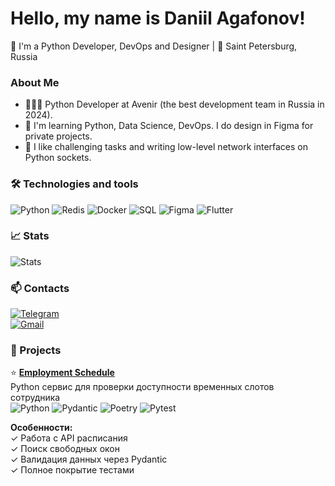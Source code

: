 # Hello, my name is Daniil Agafonov!

🚀 I'm a Python Developer, DevOps and Designer | 📍 Saint Petersburg, Russia

### About Me

- 🧑🏻‍💻 Python Developer at Avenir (the best development team in Russia in 2024).
- 🌱 I'm learning Python, Data Science, DevOps. I do design in Figma for private projects.
- 🎯 I like challenging tasks and writing low-level network interfaces on Python sockets.

### 🛠️ Technologies and tools
![Python](https://img.shields.io/badge/Python-3776AB?style=for-the-badge&logo=python&logoColor=white)
![Redis](https://img.shields.io/badge/Redis-DC382D?style=for-the-badge&logo=redis&logoColor=white)
![Docker](https://img.shields.io/badge/Docker-2496ED?style=for-the-badge&logo=docker&logoColor=white)
![SQL](https://img.shields.io/badge/SQL-4479A1?style=for-the-badge&logo=postgresql&logoColor=white)
![Figma](https://img.shields.io/badge/Figma-F24E1E?style=for-the-badge&logo=figma&logoColor=white)
![Flutter](https://img.shields.io/badge/Flutter-02569B?style=for-the-badge&logo=flutter&logoColor=white)

### 📈 Stats
![Stats](https://github-readme-stats.vercel.app/api?username=iagafon&theme=radical)

### 📫 Contacts
[![Telegram](https://img.shields.io/badge/Telegram-2CA5E0?style=for-the-badge&logo=telegram&logoColor=white)](https://t.me/iagafon)  
[![Gmail](https://img.shields.io/badge/Gmail-D14836?style=for-the-badge&logo=gmail&logoColor=white)](mailto:iiagafon@yandex.ru)  

### 📌 Projects  
⭐️ **[Employment Schedule](https://github.com/iagafon/employment_schedule)**  
Python сервис для проверки доступности временных слотов сотрудника  
![Python](https://img.shields.io/badge/Python-3776AB?style=flat&logo=python&logoColor=white)
![Pydantic](https://img.shields.io/badge/Pydantic-v2-9200FF?style=flat)
![Poetry](https://img.shields.io/badge/Poetry-60A5FA?style=flat&logo=poetry&logoColor=white)
![Pytest](https://img.shields.io/badge/Pytest-0A9EDC?style=flat&logo=pytest&logoColor=white)

**Особенности:**  
✓ Работа с API расписания  
✓ Поиск свободных окон  
✓ Валидация данных через Pydantic  
✓ Полное покрытие тестами
